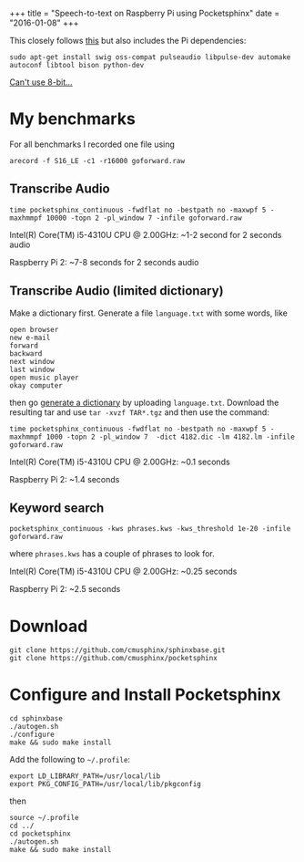 +++
title = "Speech-to-text on Raspberry Pi using Pocketsphinx"
date = "2016-01-08"
+++

This closely follows [this](http://cmusphinx.sourceforge.net/wiki/tutorialpocketsphinx) but also includes the Pi dependencies:

```
sudo apt-get install swig oss-compat pulseaudio libpulse-dev automake autoconf libtool bison python-dev
```

[Can't use 8-bit...](http://stackoverflow.com/questions/19378396/decode-8-bit-wave-file-with-pocket-sphinx)

# My benchmarks

For all benchmarks I recorded one file using

```
arecord -f S16_LE -c1 -r16000 goforward.raw
```

## Transcribe Audio

```
time pocketsphinx_continuous -fwdflat no -bestpath no -maxwpf 5 -maxhmmpf 10000 -topn 2 -pl_window 7 -infile goforward.raw
```

Intel(R) Core(TM) i5-4310U CPU @ 2.00GHz: ~1-2 second for 2 seconds audio

Raspberry Pi 2: ~7-8 seconds for 2 seconds audio

## Transcribe Audio (limited dictionary)

Make a dictionary first. Generate a file `language.txt` with some words, like

```
open browser
new e-mail
forward
backward
next window
last window
open music player
okay computer
```

then go [generate a dictionary](http://www.speech.cs.cmu.edu/tools/lmtool-new.html) by uploading `language.txt`. Download the resulting tar and use `tar -xvzf TAR*.tgz` and then use the command:

```
time pocketsphinx_continuous -fwdflat no -bestpath no -maxwpf 5 -maxhmmpf 1000 -topn 2 -pl_window 7  -dict 4182.dic -lm 4182.lm -infile goforward.raw
```

Intel(R) Core(TM) i5-4310U CPU @ 2.00GHz: ~0.1 seconds

Raspberry Pi 2: ~1.4 seconds

## Keyword search

```
pocketsphinx_continuous -kws phrases.kws -kws_threshold 1e-20 -infile goforward.raw
```

where `phrases.kws` has a couple of phrases to look for.

Intel(R) Core(TM) i5-4310U CPU @ 2.00GHz: ~0.25 seconds

Raspberry Pi 2: ~2.5 seconds



# Download

```
git clone https://github.com/cmusphinx/sphinxbase.git
git clone https://github.com/cmusphinx/pocketsphinx
```

# Configure and Install Pocketsphinx

```
cd sphinxbase
./autogen.sh
./configure
make && sudo make install
```

Add the following to `~/.profile`:


```
export LD_LIBRARY_PATH=/usr/local/lib
export PKG_CONFIG_PATH=/usr/local/lib/pkgconfig
```

then

```
source ~/.profile
cd ../
cd pocketsphinx
./autogen.sh
make && sudo make install
```
